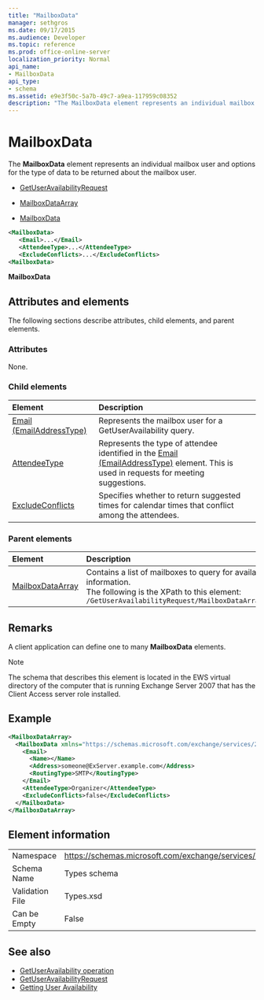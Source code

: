 ```yaml
---
title: "MailboxData"
manager: sethgros
ms.date: 09/17/2015
ms.audience: Developer
ms.topic: reference
ms.prod: office-online-server
localization_priority: Normal
api_name:
- MailboxData
api_type:
- schema
ms.assetid: e9e3f50c-5a7b-49c7-a9ea-117959c08352
description: "The MailboxData element represents an individual mailbox user and options for the type of data to be returned about the mailbox user."
---
```


# MailboxData

The **MailboxData** element represents an individual mailbox user and options for the type of data to be returned about the mailbox user. 
  
- [GetUserAvailabilityRequest](getuseravailabilityrequest.md)
  
- [MailboxDataArray](mailboxdataarray.md)
  
- [MailboxData](mailboxdata.md)
  
```xml
<MailboxData>
   <Email>...</Email>
   <AttendeeType>...</AttendeeType>
   <ExcludeConflicts>...</ExcludeConflicts>
<MailboxData>
```

**MailboxData**

## Attributes and elements

The following sections describe attributes, child elements, and parent elements.
  
### Attributes

None.
  
### Child elements

|**Element**|**Description**|
|:-----|:-----|
|[Email (EmailAddressType)](email-emailaddresstype.md) <br/> |Represents the mailbox user for a GetUserAvailability query.  <br/> |
|[AttendeeType](attendeetype.md) <br/> |Represents the type of attendee identified in the [Email (EmailAddressType)](email-emailaddresstype.md) element. This is used in requests for meeting suggestions.  <br/> |
|[ExcludeConflicts](excludeconflicts.md) <br/> |Specifies whether to return suggested times for calendar times that conflict among the attendees.  <br/> |
   
### Parent elements

|**Element**|**Description**|
|:-----|:-----|
|[MailboxDataArray](mailboxdataarray.md) <br/> |Contains a list of mailboxes to query for availability information.  <br/> The following is the XPath to this element:  <br/>  `/GetUserAvailabilityRequest/MailboxDataArray[i]` <br/> |
   
## Remarks

A client application can define one to many **MailboxData** elements. 
  
> [!NOTE]
> The schema that describes this element is located in the EWS virtual directory of the computer that is running Exchange Server 2007 that has the Client Access server role installed. 
  
## Example

```xml
<MailboxDataArray>
  <MailboxData xmlns="https://schemas.microsoft.com/exchange/services/2006/types">
    <Email>
      <Name></Name>
      <Address>someone@ExServer.example.com</Address>
      <RoutingType>SMTP</RoutingType>
    </Email>
    <AttendeeType>Organizer</AttendeeType>
    <ExcludeConflicts>false</ExcludeConflicts>
  </MailboxData>
</MailboxDataArray>
```

## Element information

|||
|:-----|:-----|
|Namespace  <br/> |https://schemas.microsoft.com/exchange/services/2006/types  <br/> |
|Schema Name  <br/> |Types schema  <br/> |
|Validation File  <br/> |Types.xsd  <br/> |
|Can be Empty  <br/> |False  <br/> |
   
## See also

- [GetUserAvailability operation](getuseravailability-operation.md)
- [GetUserAvailabilityRequest](getuseravailabilityrequest.md)
- [Getting User Availability](http://msdn.microsoft.com/library/d4133fcb-9b0f-4e6b-aadf-a389da83516a%28Office.15%29.aspx)

